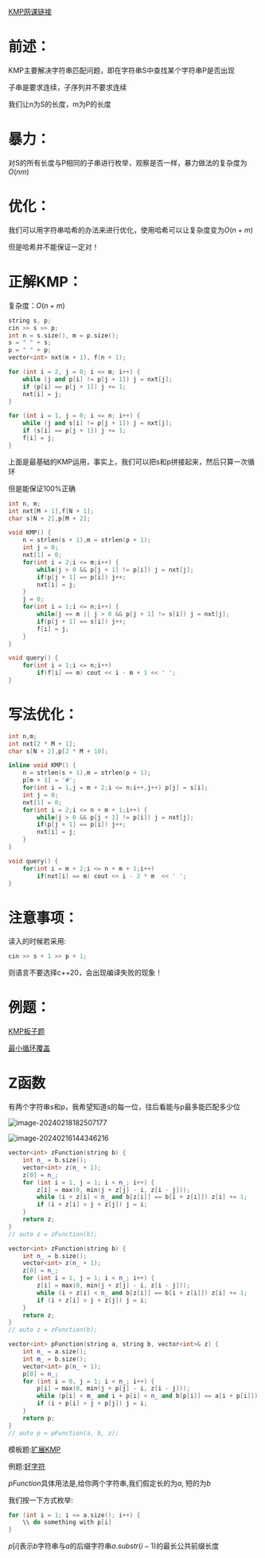 [KMP网课链接](https://pan.baidu.com/pfile/video?path=%2F%E7%AE%97%E6%B3%95%E5%90%88%E9%9B%86%2F00093%E7%9B%9B%E9%80%9A%E9%80%9A%E4%BF%A1%E5%A5%A5c%2B%2B6%E5%A5%97%2F1.%E3%80%90%E4%BB%A3%E7%A0%81%E6%BA%90%E7%BC%96%E7%A8%8B%E3%80%91%E4%BB%A3%E7%A0%81%E6%BA%90%E5%88%9D%E7%BA%A7%E8%AF%BE%2F01.%E5%88%9D%E7%BA%A7%E8%AF%BE%E5%8C%85%E8%A1%A5%E5%85%85%E8%AF%BE%2F3.1%EF%BC%9A-kmp(2022-07-28%2012-27-52).mp4&theme=light&from=home)

# 前述：

KMP主要解决字符串匹配问题，即在字符串S中查找某个字符串P是否出现

子串是要求连续，子序列并不要求连续

我们让n为S的长度，m为P的长度

# 暴力：

对S的所有长度与P相同的子串进行枚举，观察是否一样，暴力做法的复杂度为$O(nm)$

# 优化：

我们可以用字符串哈希的办法来进行优化，使用哈希可以让复杂度变为$O(n + m)$

但是哈希并不能保证一定对！

# 正解KMP：

复杂度：$O(n + m)$

```cpp
string s, p;
cin >> s >> p;
int n = s.size(), m = p.size();
s = " " + s;
p = " " + p;
vector<int> nxt(m + 1), f(n + 1);

for (int i = 2, j = 0; i <= m; i++) {
    while (j and p[i] != p[j + 1]) j = nxt[j];
    if (p[i] == p[j + 1]) j += 1;
    nxt[i] = j;
}

for (int i = 1, j = 0; i <= n; i++) {
    while (j and s[i] != p[j + 1]) j = nxt[j];
    if (s[i] == p[j + 1]) j += 1;
    f[i] = j;
}
```



上面是最基础的KMP运用，事实上，我们可以把s和p拼接起来，然后只算一次循环



但是能保证100%正确

```cpp
int n, m;
int nxt[M + 1],f[N + 1];
char s[N + 2],p[M + 2];

void KMP() {
    n = strlen(s + 1),m = strlen(p + 1);
    int j = 0;
    nxt[1] = 0;
    for(int i = 2;i <= m;i++) {
        while(j > 0 && p[j + 1] != p[i]) j = nxt[j];
        if(p[j + 1] == p[i]) j++;
        nxt[i] = j;
    }
    j = 0;
    for(int i = 1;i <= n;i++) {
        while(j == m || j > 0 && p[j + 1] != s[i]) j = nxt[j];
        if(p[j + 1] == s[i]) j++;
        f[i] = j;
    }
}

void query() {
    for(int i = 1;i <= n;i++)
    	if(f[i] == m) cout << i - m + 1 << ' ';
}
```



# 写法优化：

```cpp
int n,m;
int nxt[2 * M + 1];
char s[N + 2],p[2 * M + 10];

inline void KMP() {
    n = strlen(s + 1),m = strlen(p + 1);
    p[m + 1] = '#';
    for(int i = 1,j = m + 2;i <= n;i++,j++) p[j] = s[i];
    int j = 0;
    nxt[1] = 0;
    for(int i = 2;i <= n + m + 1;i++) {
        while(j > 0 && p[j + 1] != p[i]) j = nxt[j];
        if(p[j + 1] == p[i]) j++;
        nxt[i] = j;
    }
}

void query() {
    for(int i = m + 2;i <= n + m + 1;i++) 
        if(nxt[i] == m) cout << i - 2 * m  << ' ';
}
```



# 注意事项：

读入的时候若采用:

```cpp
cin >> s + 1 >> p + 1;
```

则语言不要选择c++20，会出现编译失败的现象！



# 例题：

[KMP板子题](https://www.luogu.com.cn/problem/P3375)

[最小循环覆盖](https://www.luogu.com.cn/problem/P4391)



# Z函数

有两个字符串s和p，我希望知道s的每一位，往后看能与p最多能匹配多少位

![image-20240218182507177](./../../assets/image-20240218182507177.png)



![image-20240216144346216](./../../assets/image-20240216144346216.png)

```cpp
vector<int> zFunction(string b) {
    int n_ = b.size();
    vector<int> z(n_ + 1);
    z[0] = n_;
    for (int i = 1, j = 1; i < n_; i++) {
        z[i] = max(0, min(j + z[j] - i, z[i - j]));
        while (i + z[i] < n_ and b[z[i]] == b[i + z[i]]) z[i] += 1;
        if (i + z[i] > j + z[j]) j = i;
    }
    return z;
}
// auto z = zFunction(b);
```

```cpp
vector<int> zFunction(string b) {
    int n_ = b.size();
    vector<int> z(n_ + 1);
    z[0] = n_;
    for (int i = 1, j = 1; i < n_; i++) {
        z[i] = max(0, min(j + z[j] - i, z[i - j]));
        while (i + z[i] < n_ and b[z[i]] == b[i + z[i]]) z[i] += 1;
        if (i + z[i] > j + z[j]) j = i;
    }
    return z;
}
// auto z = zFunction(b);

vector<int> pFunction(string a, string b, vector<int>& z) {
    int n_ = a.size();
    int m_ = b.size();
    vector<int> p(n_ + 1);
    p[0] = n_;
    for (int i = 0, j = 1; i < n_; i++) {
        p[i] = max(0, min(j + p[j] - i, z[i - j]));
        while (p[i] < m_ and i + p[i] < n_ and b[p[i]] == a[i + p[i]]) p[i] += 1;
        if (i + p[i] > j + p[j]) j = i;
    }
    return p;
}
// auto p = pFunction(a, b, z);
```

模板题:[扩展KMP](https://www.luogu.com.cn/problem/P5410)

例题:[好字符](https://ac.nowcoder.com/acm/contest/87255/E)

$pFunction$具体用法是,给你两个字符串,我们假定长的为$a$, 短的为$b$

我们按一下方式枚举:

```cpp
for (int i = 1; i <= a.size(); i++) {
    \\ do something with p[i]
}
```

$p[i]$表示$b$字符串与$a$的后缀字符串$a.substr(i-1)$的最长公共前缀长度

